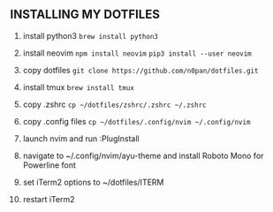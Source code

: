 ## INSTALLING MY DOTFILES ##

1. install python3
`brew install python3`

2. install neovim
`npm install neovim`
`pip3 install --user neovim`

3. copy dotfiles
`git clone https://github.com/n0pan/dotfiles.git`

4. install tmux
`brew install tmux`

5. copy .zshrc
`cp ~/dotfiles/zshrc/.zshrc ~/.zshrc`

6. copy .config files
`cp ~/dotfiles/.config/nvim ~/.config/nvim`

7. launch nvim and run :PlugInstall

8. navigate to ~/.config/nvim/ayu-theme and install Roboto Mono for Powerline font

9. set iTerm2 options to ~/dotfiles/ITERM

10. restart iTerm2
